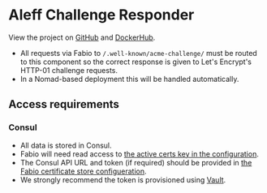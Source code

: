 # Aleff Challenge Responder

View the project on [GitHub](https://github.com/stut/aleff-challenge-responder) and [DockerHub](https://hub.docker.com/r/stut/aleff-challenge-responder).

* All requests via Fabio to `/.well-known/acme-challenge/` must be routed to this component so the correct response is given to Let's Encrypt's HTTP-01 challenge requests.
* In a Nomad-based deployment this will be handled automatically.

## Access requirements

### Consul

* All data is stored in Consul.
* Fabio will need read access to [the active certs key in the configuration](../consul-kv-layout/).
* The Consul API URL and token (if required) should be provided in [the Fabio certificate store configueration](https://fabiolb.net/feature/certificate-stores/#consul).
* We strongly recommend the token is provisioned using [Vault](https://www.vaultproject.io).
